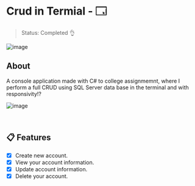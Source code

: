 # Crud in Termial - 🗔
> Status: Completed 👌

![image](https://user-images.githubusercontent.com/99461398/202585994-02781a18-08a3-43d0-93d6-86a733a718f0.png)

## About
A console application made with C# to college assignmemnt, where I perform a full CRUD using SQL Server data base in the terminal and with responsivity!?

![image](https://user-images.githubusercontent.com/99461398/202587341-31210609-7a6c-4630-bab9-d08661bcc922.png)




<br>
<h2>📋 Features</h2>

- [x] Create new account.
- [x] View your account information.
- [x] Update account information.
- [x] Delete your account.
<br />
